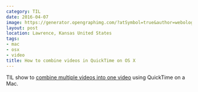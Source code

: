 ```yaml
---
category: TIL
date: 2016-04-07
image: https://generator.opengraphimg.com/?atSymbol=true&author=webology&authorSize=text-2xl&style=modern&tags=mac%2Cosx%2Cvideo&title=How+to+combine+videos+in+QuickTime+on+OS+X
layout: post
location: Lawrence, Kansas United States
tags:
- mac
- osx
- video
title: How to combine videos in QuickTime on OS X
---
```


TIL show to [combine multiple videos into one video](http://thesweetsetup.com/how-to-combine-videos-in-quicktime-on-os-x/) using QuickTime on a Mac.
